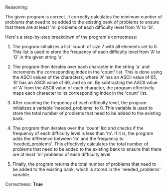 Reasoning: 

The given program is correct. It correctly calculates the minimum number of problems that need to be added to the existing bank of problems to ensure that there are at least 'm' problems of each difficulty level from 'A' to 'G'.

Here's a step-by-step breakdown of the program's correctness:

1. The program initializes a list 'count' of size 7 with all elements set to 0. This list is used to store the frequency of each difficulty level from 'A' to 'G' in the given string 'a'.

2. The program then iterates over each character in the string 'a' and increments the corresponding index in the 'count' list. This is done using the ASCII values of the characters, where 'A' has an ASCII value of 65, 'B' has an ASCII value of 66, and so on. By subtracting the ASCII value of 'A' from the ASCII value of each character, the program effectively maps each character to its corresponding index in the 'count' list.

3. After counting the frequency of each difficulty level, the program initializes a variable 'needed_problems' to 0. This variable is used to store the total number of problems that need to be added to the existing bank.

4. The program then iterates over the 'count' list and checks if the frequency of each difficulty level is less than 'm'. If it is, the program adds the difference between 'm' and the frequency to 'needed_problems'. This effectively calculates the total number of problems that need to be added to the existing bank to ensure that there are at least 'm' problems of each difficulty level.

5. Finally, the program returns the total number of problems that need to be added to the existing bank, which is stored in the 'needed_problems' variable.

Correctness: **True**